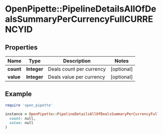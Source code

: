 # OpenPipette::PipelineDetailsAllOfDealsSummaryPerCurrencyFullCURRENCYID

## Properties

| Name | Type | Description | Notes |
| ---- | ---- | ----------- | ----- |
| **count** | **Integer** | Deals count per currency | [optional] |
| **value** | **Integer** | Deals value per currency | [optional] |

## Example

```ruby
require 'open_pipette'

instance = OpenPipette::PipelineDetailsAllOfDealsSummaryPerCurrencyFullCURRENCYID.new(
  count: null,
  value: null
)
```


